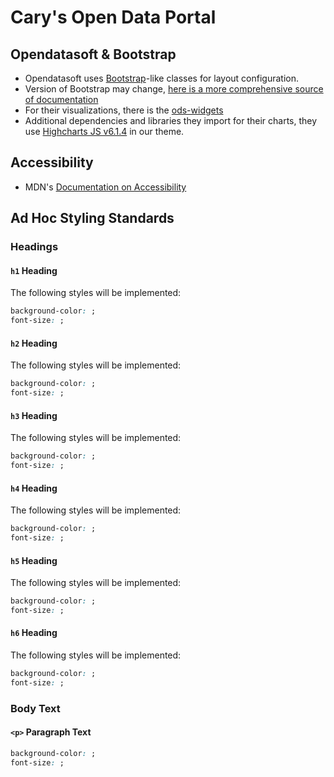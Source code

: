 # Cary's Open Data Portal

## Opendatasoft & Bootstrap

- Opendatasoft uses [Bootstrap](https://discovery.opendatasoft.com/pages/concept-responsive/)-like classes for layout configuration.
- Version of Bootstrap may change, [here is a more comprehensive source of documentation](https://getbootstrap.com/docs/4.0/layout/overview/)
- For their visualizations, there is the [ods-widgets](https://github.com/opendatasoft/ods-widgets)
- Additional dependencies and libraries they import for their charts, they use [Highcharts JS v6.1.4](https://www.highcharts.com/blog/changelog/#highcharts-stock-v6.1.4) in our theme.

## Accessibility

- MDN's [Documentation on Accessibility](https://developer.mozilla.org/en-US/docs/Learn/Accessibility)

## Ad Hoc Styling Standards

### Headings

#### `h1` Heading

The following styles will be implemented:

```css
background-color: ;
font-size: ;
```

#### `h2` Heading

The following styles will be implemented:

```css
background-color: ;
font-size: ;
```

#### `h3` Heading

The following styles will be implemented:

```css
background-color: ;
font-size: ;
```

#### `h4` Heading

The following styles will be implemented:

```css
background-color: ;
font-size: ;
```

#### `h5` Heading

The following styles will be implemented:

```css
background-color: ;
font-size: ;
```

#### `h6` Heading

The following styles will be implemented:

```css
background-color: ;
font-size: ;
```

### Body Text

#### `<p>` Paragraph Text

```css
background-color: ;
font-size: ;
```
